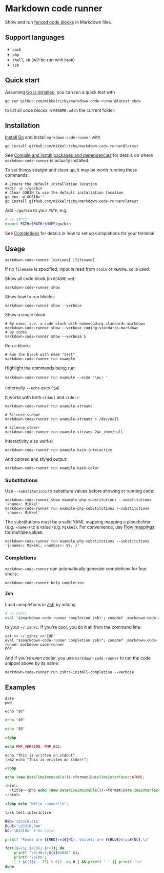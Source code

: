 # Markdown code runner

Show and run [fenced code blocks](https://github.github.com/gfm/#fenced-code-blocks) in Markdown files.

## Support languages

* `bash`
* `php`
* `shell`, `sh` (will be run with `bash`)
* `zsh`

## Quick start

Assuming [Go is installed](https://go.dev/doc/install), you can run a quick test with

``` shell
go run github.com/mikkelricky/markdown-code-runner@latest show
```

to list all code blocks in `README.md` in the current folder.

## Installation

[Install Go](https://go.dev/doc/install) and install `markdown-code-runner` with

``` shell
go install github.com/mikkelricky/markdown-code-runner@latest
```

See [Compile and install packages and
dependencies](https://pkg.go.dev/cmd/go#hdr-Compile_and_install_packages_and_dependencies) for details on where
`markdown-code-runner` is actually installed.

To set things straight and clean up, it may be worth running these commands:

``` shell
# Create the default installation location
mkdir -p ~/go/bin
# Clear GOBIN to use the default installation location
go env -w GOBIN=''
go install github.com/mikkelricky/markdown-code-runner@latest
```

Add `~/go/bin` to your `PATH`, e.g.

``` zsh
# ~/.zshrc
export PATH=$PATH:$HOME/go/bin
```

See [Completions](#completions) for details in how to set up completions for your terminal.

## Usage

``` shell
markdown-code-runner [options] [filename]
```

If no `filename` is specified, input is read from `stdin` or `README.md` is used.

Show all code block (in `README.md`):

``` shell name=list
markdown-code-runner show
```

Show how to run blocks:

``` shell name=list-verbose
markdown-code-runner show --verbose
```

Show a single block:

``` shell name=show-single
# By name, i.e. a code block with name=coding-standards-markdown
markdown-code-runner show --verbose coding-standards-markdown
# By index
markdown-code-runner show --verbose 5
```

Run a block:

``` shell name=run
# Run the block with name "test"
markdown-code-runner run example
```

Highlight the commands being run:

``` shell name=run-echo
markdown-code-runner run example --echo '\n👉 '
```

(internally `--echo` uses [`PS4`](<https://www.gnu.org/software/bash/manual/bash.html#index-PS4>))

It works with both `stdout` and `stderr`:

``` shell
markdown-code-runner run example-streams

# Silence stdout
markdown-code-runner run example-streams > /dev/null

# Silence stderr
markdown-code-runner run example-streams 2&> /dev/null
```

Interactivity also works:

``` shell
markdown-code-runner run example-bash-interactive
```

And colored and styled output:

``` shell
markdown-code-runner run example-bash-color
```

### Substitutions

Use `--substitutions` to substitute values before showing or running code:

``` shell
markdown-code-runner show example-php-substitutions --substitutions '«name»: Mikkel'
markdown-code-runner run example-php-substitutions --substitutions '«name»: Mikkel'
```

The substitutions must be a valid YAML mapping mapping a placeholder (e.g. `«name»`) to a value (e.g. `Mikkel`). For
convenience, use [Flow mappings](https://yaml.org/spec/1.2.2/#742-flow-mappings) for multiple values:

``` shell
markdown-code-runner run example-php-substitutions --substitutions '{«name»: Mikkel, «number»: 87, }'
```

### Completions

`markdown-code-runner` can automatically generate completions for four shells:

``` shell name=completion-help
markdown-code-runner help completion
```

#### Zsh

Load completions in [Zsh](https://en.wikipedia.org/wiki/Z_shell) by adding

``` zsh
# ~/.zshrc
eval "$(markdown-code-runner completion zsh)"; compdef _markdown-code-runner markdown-code-runner
```

to your `~/.zshrc`. If you're cool, you do it all from the command line:

``` shell name=zshrc-install-completion
cat >> ~/.zshrc <<'EOF'
eval "$(markdown-code-runner completion zsh)"; compdef _markdown-code-runner markdown-code-runner
EOF
```

And if you're even cooler, you use `markdown-code-runner` to run the code snippet above by its name:

``` shell
markdown-code-runner run zshrc-install-completion --verbose
```

## Examples

```shell name=example
date
pwd
```

```shell name=example-shell
echo "$0"
```

```bash name=example-bash
echo "$0"
```

```zsh name=example-zsh
echo "$0"
```

```php name=example-php
<?php

echo PHP_VERSION, PHP_EOL;
```

``` shell name=example-streams
echo "This is written on stdout"
(>&2 echo "This is written on stderr")
```

```php name=example-php
<?php

echo (new DateTimeImmutable())->format(DateTimeInterface::ATOM);
```

```php name=-example-php-html
<html>
  <title><?php echo (new DateTimeImmutable())->format(DateTimeInterface::ATOM); ?></title>
</html>
```

```php name=example-php-substitutions
<?php echo "Hello «name»!\n";
```

```bash name=example-bash-interactive
task test:interactive
```

```bash name=example-bash-color
RED='\033[0;31m'
BLUE='\033[0;34m'
NC='\033[0m' # No Color

printf "Roses are ${RED}red${NC}. Voilets are ${BLUE}blue${NC}.\n"

for((i=16; i<256; i++)); do
    printf "\e[48;5;${i}m%03d" $i;
    printf '\e[0m';
    [ ! $((($i - 15) % 6)) -eq 0 ] && printf ' ' || printf '\n'
done
```
